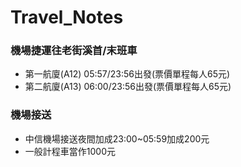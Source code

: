 # Travel_Notes

### 機場捷運往老街溪首/末班車
+ 第一航廈(A12) 05:57/23:56出發(票價單程每人65元)
+ 第二航廈(A13) 06:00/23:56出發(票價單程每人65元)

### 機場接送
+ 中信機場接送夜間加成23:00~05:59加成200元
+ 一般計程車當作1000元
